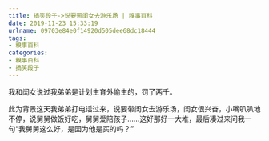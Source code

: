 ```yaml
---
title: 搞笑段子->说要带闺女去游乐场 | 糗事百科
date: 2019-11-23 15:33:19
urlname: 09703e84e0f14920d505dee68dc18444
tags: 
- 糗事百科
categories:
- 糗事百科
- 搞笑段子
---
```

我和闺女说过我弟弟是计划生育外偷生的，罚了两千。

此为背景这天我弟弟打电话过来，说要带闺女去游乐场，闺女很兴奋，小嘴叭叭地不停，说舅舅做饭好吃，舅舅爱陪孩子……这好那好一大堆，最后凑过来问我一句“我舅舅这么好，是因为他是买的吗？”



